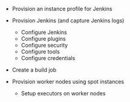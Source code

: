 - Provision an instance profile for Jenkins
- Provision Jenkins (and capture Jenkins logs)
  - Configure Jenkins
  - Configure plugins
  - Configure security
  - Configure tools
  - Configure credentials

- Create a build job
- Provision worker nodes using spot instances
  - Setup executors on worker nodes
